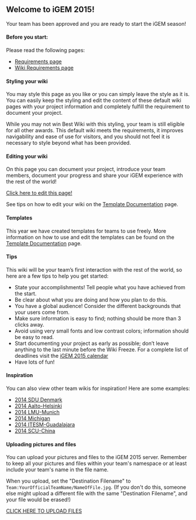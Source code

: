## Welcome to iGEM 2015!

Your team has been approved and you are ready to start the iGEM season!

#### Before you start:

Please read the following pages:

* [Requirements page](http://2015.igem.org/Requirements)
* [Wiki Requirements page](http://2015.igem.org/Wiki_How-To)


#### Styling your wiki

You may style this page as you like or you can simply leave the style as it is.
You can easily keep the styling and edit the content of these default wiki pages
with your project information and completely fulfill the requirement to document
your project.

While you may not win Best Wiki with this styling, your team is still eligible
for all other awards. This default wiki meets the requirements, it improves
navigability and ease of use for visitors, and you should not feel it is
necessary to style beyond what has been provided.

#### Editing your wiki

On this page you can document your project, introduce your team members,
document your progress and share your iGEM experience with the rest of the
world!

[Click here to edit this page!](http://2015.igem.org/wiki/index.php?title=Team:Toronto&action=edit)

See tips on how to edit your wiki on the [Template
Documentation](http://2015.igem.org/TemplatesforTeams_Code_Documentation) page.

#### Templates

This year we have created templates for teams to use freely. More information on
how to use and edit the templates can be found on the [Template
Documentation](http://2015.igem.org/TemplatesforTeams_Code_Documentation) page.

#### Tips

This wiki will be your team’s first interaction with the rest of the world, so
here are a few tips to help you get started:

* State your accomplishments! Tell people what you have achieved from the start.
* Be clear about what you are doing and how you plan to do this.
* You have a global audience! Consider the different backgrounds that your users come from.
* Make sure information is easy to find; nothing should be more than 3 clicks away.  
* Avoid using very small fonts and low contrast colors; information should be easy to read.  
* Start documenting your project as early as possible; don’t leave anything to the last minute before the Wiki Freeze. For a complete list of deadlines visit the [iGEM 2015 calendar](http://2015.igem.org/Calendar_of_Events)
* Have lots of fun!

#### Inspiration

You can also view other team wikis for inspiration! Here are some examples:

* [2014 SDU Denmark](http://2014.igem.org/Team:SDU-Denmark/)
* [2014 Aalto-Helsinki](http://2014.igem.org/Team:Aalto-Helsinki)
* [2014 LMU-Munich](http://2014.igem.org/Team:LMU-Munich)
* [2014 Michigan](http://2014.igem.org/Team:Michigan)
* [2014 ITESM-Guadalajara](http://2014.igem.org/Team:ITESM-Guadalajara)
* [2014 SCU-China](http://2014.igem.org/Team:SCU-China)

#### Uploading pictures and files

You can upload your pictures and files to the iGEM 2015 server. Remember to keep
all your pictures and files within your team's namespace or at least include
your team's name in the file name.

When you upload, set the "Destination Filename" to
`Team:YourOfficialTeamName/NameOfFile.jpg`. (If you don't do this, someone else
might upload a different file with the same "Destination Filename", and your
file would be erased!)

[CLICK HERE TO UPLOAD FILES](http://2015.igem.org/Special:Upload)
